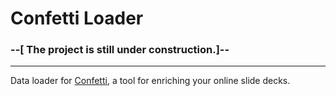 # Confetti Loader
### --[ The project is still under construction.]--
---
Data loader for [Confetti](https://github.com/andreamangano/confetti-cli), a tool for enriching your online slide decks.
